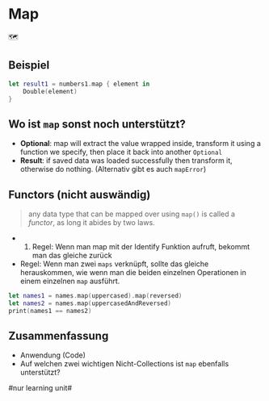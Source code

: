 # Map
🗺️
## Beispiel

```swift
let result1 = numbers1.map { element in
    Double(element)
}
```

## Wo ist `map` sonst noch unterstützt?

- **Optional**: map will extract the value wrapped inside, transform it using a function we specify, then place it back into another `Optional`
- **Result**: if saved data was loaded successfully then transform it, otherwise do nothing. (Alternativ gibt es auch `mapError`)

## Functors (nicht auswändig)

> any data type that can be mapped over using `map()` is called a _functor_, as long it abides by two laws.

- 1. Regel: Wenn man map mit der Identify Funktion aufruft, bekommt man das gleiche zurück
- Regel: Wenn man zwei `maps` verknüpft, sollte das gleiche herauskommen, wie wenn man die beiden einzelnen Operationen in einem einzelnen `map` ausführt.

```swift
let names1 = names.map(uppercased).map(reversed)
let names2 = names.map(uppercasedAndReversed)
print(names1 == names2)
```


## Zusammenfassung
- Anwendung (Code)
- Auf welchen zwei wichtigen Nicht-Collections ist `map` ebenfalls unterstützt?


#nur learning unit#